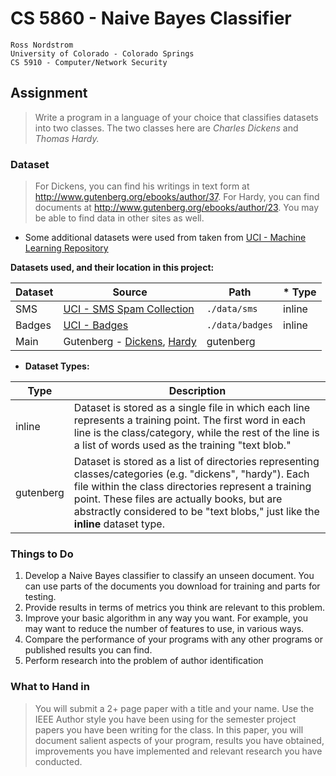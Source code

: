 CS 5860 - Naive Bayes Classifier
================================

    Ross Nordstrom
    University of Colorado - Colorado Springs
    CS 5910 - Computer/Network Security

## Assignment
 > Write a program in a language of your choice that classifies datasets into two classes. The two classes
here are _Charles Dickens_ and _Thomas Hardy._

### Dataset
 > For Dickens, you can find his writings in text form at http://www.gutenberg.org/ebooks/author/37.
For Hardy, you can find documents at http://www.gutenberg.org/ebooks/author/23. You may be
able to find data in other sites as well.

 * Some additional datasets were used from taken from [UCI - Machine Learning Repository](https://archive.ics.uci.edu/ml/datasets.html)

**Datasets used, and their location in this project:**

**Dataset** | **Source** | **Path** | * **Type**
---|---|---|---
SMS | [UCI - SMS Spam Collection](https://archive.ics.uci.edu/ml/datasets/SMS+Spam+Collection) | `./data/sms` | inline
Badges | [UCI - Badges](https://archive.ics.uci.edu/ml/datasets/Badges) | `./data/badges` | inline
Main | Gutenberg - [Dickens](http://www.gutenberg.org/ebooks/author/37), [Hardy](http://www.gutenberg.org/ebooks/author/23) | gutenberg

* **Dataset Types:**

**Type** | **Description**
---|---
inline | Dataset is stored as a single file in which each line represents a training point. The first word in each line is the class/category, while the rest of the line is a list of words used as the training "text blob."
gutenberg | Dataset is stored as a list of directories representing classes/categories (e.g. "dickens", "hardy"). Each file within the class directories represent a training point. These files are actually books, but are abstractly considered to be "text blobs," just like the **inline** dataset type.

### Things to Do
 1. Develop a Naive Bayes classifier to classify an unseen document. You can use parts of the
documents you download for training and parts for testing.
 2. Provide results in terms of metrics you think are relevant to this problem.
 3. Improve your basic algorithm in any way you want. For example, you may want to reduce the
 number of features to use, in various ways.
 4. Compare the performance of your programs with any other programs or published results you
 can find.
 5. Perform research into the problem of author identification

### What to Hand in
 > You will submit a 2+ page paper with a title and your name. Use the IEEE Author style you have
been using for the semester project papers you have been writing for the class. In this paper, you
will document salient aspects of your program, results you have obtained, improvements you have
implemented and relevant research you have conducted.
